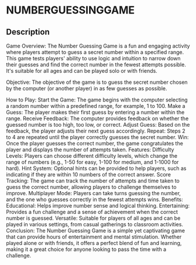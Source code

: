 <h1>NUMBERGUESSINGGAME</h1>


<h2>Description</h2>
Game Overview:
The Number Guessing Game is a fun and engaging activity where players attempt to guess a secret number within a specified range. This game tests players' ability to use logic and intuition to narrow down their guesses and find the correct number in the fewest attempts possible. It's suitable for all ages and can be played solo or with friends.

Objective:
The objective of the game is to guess the secret number chosen by the computer (or another player) in as few guesses as possible.

How to Play:
Start the Game: The game begins with the computer selecting a random number within a predefined range, for example, 1 to 100.
Make a Guess: The player makes their first guess by entering a number within the range.
Receive Feedback: The computer provides feedback on whether the guessed number is too high, too low, or correct.
Adjust Guess: Based on the feedback, the player adjusts their next guess accordingly.
Repeat: Steps 2 to 4 are repeated until the player correctly guesses the secret number.
Win: Once the player guesses the correct number, the game congratulates the player and displays the number of attempts taken.
Features:
Difficulty Levels: Players can choose different difficulty levels, which change the range of numbers (e.g., 1-50 for easy, 1-100 for medium, and 1-1000 for hard).
Hint System: Optional hints can be provided to help players, such as indicating if they are within 10 numbers of the correct answer.
Score Tracking: The game can track the number of attempts and time taken to guess the correct number, allowing players to challenge themselves to improve.
Multiplayer Mode: Players can take turns guessing the number, and the one who guesses correctly in the fewest attempts wins.
Benefits:
Educational: Helps improve number sense and logical thinking.
Entertaining: Provides a fun challenge and a sense of achievement when the correct number is guessed.
Versatile: Suitable for players of all ages and can be played in various settings, from casual gatherings to classroom activities.
Conclusion:
The Number Guessing Game is a simple yet captivating game that can provide hours of entertainment and mental stimulation. Whether played alone or with friends, it offers a perfect blend of fun and learning, making it a great choice for anyone looking to pass the time with a challenge.





